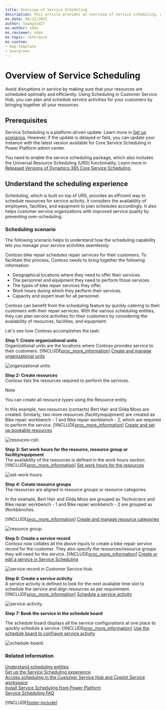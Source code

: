 ```yaml
---
title: Overview of Service Scheduling
description: This article provides an overview of service scheduling, detailing how to optimally schedule resources for improved service quality and efficiency.
ms.date: 04/22/2025
author: Soumyasd27
ms.author: sdas
ms.reviewer: sdas
ms.topic: reference
ms.custom: 
- bap-template
- evergreen
---
```


# Overview of Service Scheduling

Avoid disruptions in service by making sure that your resources are scheduled optimally and efficiently. Using Scheduling in Customer Service Hub, you can plan and schedule service activities for your customers by bringing together all your resources.

## Prerequisites

Service Scheduling is a platform-driven update. Learn more in [Set up scenarios](scheduling-experience.md#set-up-scenarios). However, if the update is delayed or fails, you can update your instance with the latest version available for Core Service Scheduling in Power Platform admin center. 

You need to enable the service scheduling package, which also includes the Universal Resource Scheduling (URS) functionality. Learn more in [Released Versions of Dynamics 365 Core Service Scheduling](/dynamics365/released-versions/dynamics365-css).

## Understand the scheduling experience

Scheduling, which is built on top of URS, provides an efficient way to schedule resources for service activity. It considers the availability of employees, facilities, and equipment to plan schedules accordingly. It also helps customer service organizations with improved service quality by preventing over-scheduling.

### Scheduling scenario

The following scenario helps to understand how the scheduling capability lets you manage your service activities seamlessly:

Contoso bike repair schedules repair services for their customers. To facilitate this process, Contoso needs to bring together the following information:

- Geographical locations where they need to offer their services.
- The personnel and equipment they need to perform those services.
- The types of bike repair services they offer.
- Work hours during which they perform their services.
- Capacity and expert level for all personnel.

Contoso can benefit from the scheduling feature by quickly catering to their customers with their repair services. With the various scheduling entities, they can plan service activities for their customers by considering the availability of resources, facilities, and equipment.

Let's see how Contoso accomplishes the task:

**Step 1: Create organizational units**  </br>
   Organizational units are the locations where Contoso provides service to their customers. [!INCLUDE[proc_more_information](../../includes/proc-more-information.md)] [Create and manage organizational units](create-org-units-cs-scheduling.md)

   ![organizational units.](../media/org-unit-csh.png) 

**Step 2: Create resources**</br>
  Contoso lists the resources required to perform the services. 

  > [!NOTE]
  > You can create all resource types using the Resource entity.

  In this example, two resources (contacts) Bert Hair and Gilda Moss are created. Similarly, two more resources (facility/equipment) are created as Bike repair workbench - 1 and Bike repair workbench - 2, which are required to perform the service. [!INCLUDE[proc_more_information](../../includes/proc-more-information.md)] [Create and set up bookable resources](resources-service-scheduling.md)

  ![resouces-csh.](../media/resources-csh.png) 


**Step 3: Set work hours for the resource, resource group or facility/equipment** </br>
   The availability of the resources is defined in the work hours section. [!INCLUDE[proc_more_information](../../includes/proc-more-information.md)] [Set work hours for the resources](resources-service-scheduling.md#set-work-hours-for-the-resources)

   ![set-work-hours.](../media/set-work-hours-csh-1a.png)  
   
  
**Step 4: Create resource groups** </br>
   The resources are aligned in resource groups or resource categories. 

   In the example, Bert Hair and Gilda Moss are grouped as Technicians and Bike repair workbench - 1 and Bike repair workbench - 2 are grouped as Workbenches.
    
   [!INCLUDE[proc_more_information](../../includes/proc-more-information.md)] [Create and manage resource categories](resource-categories-service-scheduling.md)

   ![resource group.](../media/res-groups-csh.png) 


**Step 5: Create a service record**  </br>
   Contoso now collates all the above inputs to create a bike repair service record for the customer. They also specify the resources/resource groups they will need for the service. [!INCLUDE[proc_more_information](../../includes/proc-more-information.md)] [Create or edit a service in Service Scheduling](create-edit-service-csh.md)

   ![service record in Customer Service Hub.](../media/service-csh.png "service record in Customer Service Hub") 
 
**Step 6: Create a service activity**  </br>
   A service activity is defined to look for the next available time slot to schedule the service and align resources as per requirement.  [!INCLUDE[proc_more_information](../../includes/proc-more-information.md)] [Schedule a service activity](../use/schedule-service-activity-csh.md)

   ![service-activity.](../media/service-activity-csh.png)

**Step 7: Book the service in the schedule board**  </br>

  The schedule board displays all the service configurations at one place to quickly schedule a service. [!INCLUDE[proc_more_information](../../includes/proc-more-information.md)] [Use the schedule board to configure service activity](../use/use-schedule-board-configure-service-activity.md)

   ![schedule-board.](../media/schedule-board-csh.png)  

### Related information    
    
[Understand scheduling entities](scheduling.entities.md#understand-scheduling-entities)  
[Set up the Service Scheduling experience](scheduling-experience.md)  
[Access scheduling in the Customer Service Hub and Copilot Service workspace](access-scheduling.md)  
[Install Service Scheduling from Power Platform](install-service-scheduling-from-power-platform.md)  
[Service Scheduling FAQ](service-scheduling-faq.md) 


[!INCLUDE[footer-include](../../includes/footer-banner.md)]
